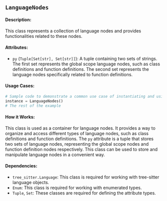 ## `LanguageNodes`

#### Description:
This class represents a collection of language nodes and provides functionalities related to these nodes.

#### Attributes:
- `py` (`Tuple[Set[str], Set[str]]`): A tuple containing two sets of strings. The first set represents the global scope language nodes, such as class definitions and function definitions. The second set represents the language nodes specifically related to function definitions. 

#### Usage Cases:

```python
# Sample code to demonstrate a common use case of instantiating and using the class
instance = LanguageNodes()
# The rest of the example
```

#### How it Works:

This class is used as a container for language nodes. It provides a way to organize and access different types of language nodes, such as class definitions and function definitions. The `py` attribute is a tuple that stores two sets of language nodes, representing the global scope nodes and function definition nodes respectively. This class can be used to store and manipulate language nodes in a convenient way.

#### Dependencies:
- `tree_sitter.Language`: This class is required for working with tree-sitter language objects.
- `Enum`: This class is required for working with enumerated types.
- `Tuple`, `Set`: These classes are required for defining the attribute types.